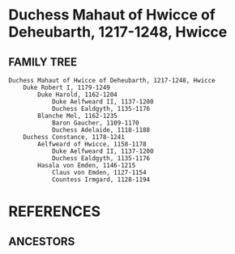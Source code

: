 # Duchess Mahaut of Hwicce of Deheubarth, 1217-1248, Hwicce

## FAMILY TREE 
```
Duchess Mahaut of Hwicce of Deheubarth, 1217-1248, Hwicce
	Duke Robert I, 1179-1249	
		Duke Harold, 1162-1204
			Duke Aelfweard II, 1137-1200
			Duchess Ealdgyth, 1135-1176
		Blanche Mel, 1162-1235
			Baron Gaucher, 1109-1170
			Duchess Adelaide, 1118-1188
	Duchess Constance, 1178-1241
		Aelfweard of Hwicce, 1158-1178
			Duke Aelfweard II, 1137-1200
			Duchess Ealdgyth, 1135-1176
		Hasala von Emden, 1146-1215
			Claus von Emden, 1127-1154
			Countess Irmgard, 1128-1194
```


# REFERENCES

## ANCESTORS
